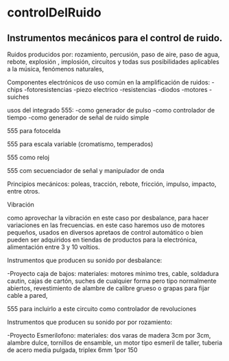 controlDelRuido
===============

## Instrumentos mecánicos para el control de ruido.


Ruidos producidos por:  rozamiento, percusión, paso de aire, paso de agua, rebote, explosión , implosión, circuitos y todas sus posibilidades aplicables a la música, fenómenos naturales, 


Componentes electrónicos de uso común en la amplificación de ruidos:
-chips
-fotoresistencias
-piezo electrico
-resistencias
-diodos 
-motores 
-suiches

usos del integrado  555:
-como generador de pulso
-como controlador de tiempo
-como generador de señal de ruido simple 

555 para fotocelda

555 para escala variable (cromatismo, temperados)

555 como reloj 

555 com secuenciador de señal y manipulador de onda

Principios mecánicos: poleas, tracción, rebote, fricción, impulso, impacto, entre otros.

Vibración 

como aprovechar la vibración en este caso por desbalance, para hacer variaciones en las frecuencias.
en este caso haremos uso de motores pequeños, usados en diversos apretaos de control automático o bien pueden ser adquiridos en tiendas de productos para la electrónica,  alimentación entre 3 y 10 voltios. 

Instrumentos que producen su sonido por desbalance: 

-Proyecto caja de bajos:
materiales:
motores mínimo tres, cable, soldadura cautin, cajas de cartón, suches de cualquier forma pero tipo normalmente abiertos, revestimiento de alambre de calibre grueso o grapas para fijar cable a pared,

555 para incluirlo a este circuito como controlador de revoluciones 

Instrumentos que producen su sonido por por rozamiento:

-Proyecto Esmerilofono:
materiales:
dos varas de madera  3cm por 3cm, alambre dulce, tornillos de ensamble, un motor tipo esmeril de taller, tuberia  de acero media pulgada, triplex 6mm 1por 150



